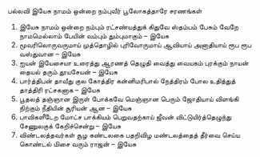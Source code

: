 
பல்லவி
இயேசு நாமம் ஒன்றை நம்புவீர்
 பூலோகத்தாரே
சரணங்கள்
1. இயேசு நாமம் ஒன்றை நம்பும்
 ரட்சண்யத்துக் கிதுவே ஸ்தம்பம்
 பேசும் வேறே நாமமெல்லாம்
 பேயின் வம்பும் தும்புமாகும் – இயேசு
2. மூவரிலொருவருமாய்
 முத்தொழில் புரிவோருமாய்
 ஆவியாய் அனாதியாய்
 ரூப ரூப வஸ்துவான – இயேசு
3. ஐயன் இயேசையா உரைத்து
 ஆரணத் தெழுதி வைத்து
 வையகம் புரக்கும் நாயன்
 தையல் தரும் தூயசேயன் – இயேசு
4. பார்த்திபன் தாவீது குல
 கோத்திர கன்னிமரிபால்
 நேத்திரம் போல உதித்துத்
 தாத்திரி ரட்சகனாக – இயேசு
5. பூதலத் தஞ்ஞான இருள்
 போக்கவே மெஞ்ஞான பெரும்
 ஜோதியாய் விளங்கி நிற்கும்
 நீதியின் சூரியன் ஆன – இயேசு
6. பாவிகளீடேற மோட்ச
 பாக்கியம் பெறுவதற்காய்
 ஜீவன் விட்டுயிர்த்தெழுந்து
 சேணுலகுக் கேறிச்சென்று – இயேசு
7. விண்டலத்தவர்கள் சூழ
 கண்டலகை பதறிவிழ
 மண்டலத்தைத் தீர்வை செய்ய
 கொண்டல் மிசை வரும் ராஜன் – இயேசு

